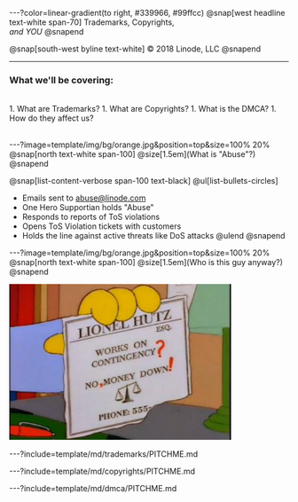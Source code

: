 ---?color=linear-gradient(to right, #339966, #99ffcc)
@snap[west headline text-white span-70]
Trademarks, Copyrights,<br>*and YOU*
@snapend

@snap[south-west byline  text-white]
&copy; 2018 Linode, LLC
@snapend

---
### What we'll be covering:

<br>
1. What are Trademarks?
1. What are Copyrights?
1. What is the DMCA?
1. How do they affect us?
<br><br>

---?image=template/img/bg/orange.jpg&position=top&size=100% 20%
@snap[north text-white span-100]
@size[1.5em](What is "Abuse"?)
@snapend

@snap[list-content-verbose span-100 text-black]
@ul[list-bullets-circles]
- Emails sent to abuse@linode.com
- One Hero Supportian holds "Abuse"
- Responds to reports of ToS violations
- Opens ToS Violation tickets with customers
- Holds the line against active threats like DoS attacks
@ulend
@snapend

---?image=template/img/bg/orange.jpg&position=top&size=100% 20%
@snap[north text-white span-100]
@size[1.5em](Who is this guy anyway?)
@snapend

<img src="template/img/hutz.jpg" alt="drawing" width="400"/>

---?include=template/md/trademarks/PITCHME.md

---?include=template/md/copyrights/PITCHME.md

---?include=template/md/dmca/PITCHME.md
